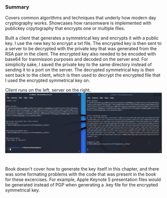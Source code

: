 ### Summary

Covers common algorithms and techniques that underly how modern day cryptography works.
Showcases how ransomware is implemented with publickey crpytography that encrypts one or multiple files. 

Built a client that generates a symmetrical key and encrypts it with a public key. I use
the new key to encrypt a txt file. The encrypted key is then sent to a server to be decrypted with the 
private key that was generated from the RSA pair in the client. The encrypted key also needed to be encoded with base64
for tranmission purposes and decoded on the server end. For simiplicity sake, I saved the private key to the same 
directory instead of sending it to a port on the server. The decrypted symmetrical key is then sent back to the client, 
which is then used to decrypt the encrypted file that I used the encrypted symmetrical key on.

Client runs on the left, server on the right.
![](./images/commandlineoutput.PNG)
#
Book doesn't cover how to generate the key itself in this chapter, and there was some formating problems with the code
that was present in the book for these excercises. For example, Apple Keynote 5 presentation files
would be generated instead of PGP when generating a .key file for the encrypted symmetrical key.
